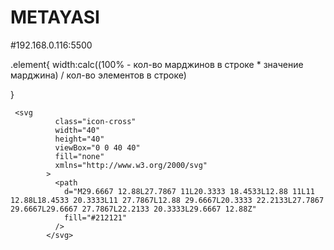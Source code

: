# METAYASI

#192.168.0.116:5500

.element{ width:calc((100% - кол-во марджинов в строке \* значение марджина) / кол-во элементов в
строке)

}

     <svg
              class="icon-cross"
              width="40"
              height="40"
              viewBox="0 0 40 40"
              fill="none"
              xmlns="http://www.w3.org/2000/svg"
            >
              <path
                d="M29.6667 12.88L27.7867 11L20.3333 18.4533L12.88 11L11 12.88L18.4533 20.3333L11 27.7867L12.88 29.6667L20.3333 22.2133L27.7867 29.6667L29.6667 27.7867L22.2133 20.3333L29.6667 12.88Z"
                fill="#212121"
              />
            </svg>
